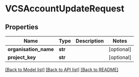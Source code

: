 # VCSAccountUpdateRequest

## Properties
Name | Type | Description | Notes
------------ | ------------- | ------------- | -------------
**organisation_name** | **str** |  | [optional] 
**project_key** | **str** |  | [optional] 

[[Back to Model list]](../README.md#documentation-for-models) [[Back to API list]](../README.md#documentation-for-api-endpoints) [[Back to README]](../README.md)

